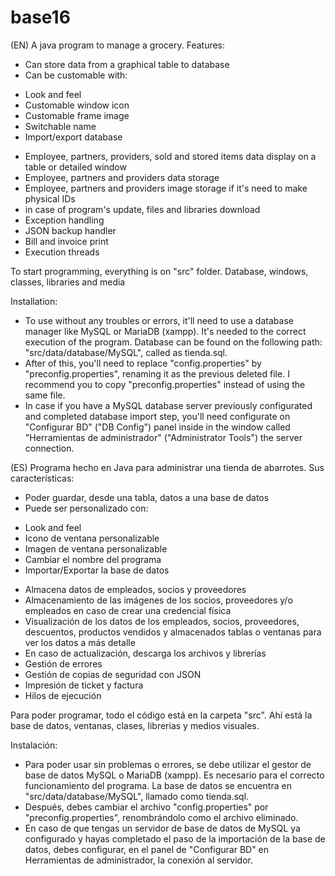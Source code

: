 # base16
(EN)
A java program to manage a grocery. Features:
- Can store data from a graphical table to database
- Can be customable with:
* Look and feel
* Customable window icon
* Customable frame image
* Switchable name
* Import/export database
- Employee, partners, providers, sold and stored items data display on a table or detailed window
- Employee, partners and providers data storage
- Employee, partners and providers image storage if it's need to make physical IDs
- in case of program's update, files and libraries download
- Exception handling
- JSON backup handler
- Bill and invoice print
- Execution threads

To start programming, everything is on "src" folder. Database, windows, classes, libraries and media

Installation:

- To use without any troubles or errors, it'll need to use a database manager like MySQL or MariaDB (xampp). It's needed to the correct execution of the program. Database can be found on the following path: "src/data/database/MySQL", called as tienda.sql.
- After of this, you'll need to replace "config.properties" by "preconfig.properties", renaming it as the previous deleted file. I recommend you to copy "preconfig.properties" instead of using the same file.
- In case if you have a MySQL database server previously configurated and completed database import step, you'll need configurate on "Configurar BD" ("DB Config") panel inside in the window called "Herramientas de administrador" ("Administrator Tools") the server connection.

(ES)
Programa hecho en Java para administrar una tienda de abarrotes. Sus características:
- Poder guardar, desde una tabla, datos a una base de datos
- Puede ser personalizado con: 
* Look and feel
* Icono de ventana personalizable
* Imagen de ventana personalizable 
* Cambiar el nombre del programa
* Importar/Exportar la base de datos
- Almacena datos de empleados, socios y proveedores
- Almacenamiento de las imágenes de los socios, proveedores y/o empleados en caso de crear una credencial física
- Visualización de los datos de los empleados, socios, proveedores, descuentos, productos vendidos y almacenados tablas o ventanas para ver los datos a más detalle
- En caso de actualización, descarga los archivos y librerías
- Gestión de errores
- Gestión de copias de seguridad con JSON
- Impresión de ticket y factura
- Hilos de ejecución

Para poder programar, todo el código está en la carpeta "src". Ahí está la base de datos, ventanas, clases, librerias y medios visuales.

Instalación:

- Para poder usar sin problemas o errores, se debe utilizar el gestor de base de datos MySQL o MariaDB (xampp). Es necesario para el correcto funcionamiento del programa. La base de datos se encuentra en "src/data/database/MySQL", llamado como tienda.sql.
- Después, debes cambiar el archivo "config.properties" por "preconfig.properties", renombrándolo como el archivo eliminado.
- En caso de que tengas un servidor de base de datos de MySQL ya configurado y hayas completado el paso de la importación de la base de datos, debes configurar, en el panel de "Configurar BD" en Herramientas de administrador, la conexión al servidor.